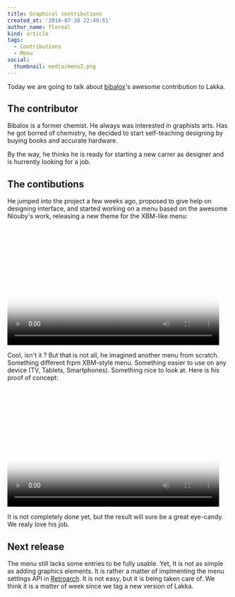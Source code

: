 ```yaml
---
title: Graphical contributions
created_at: '2014-07-30 22:49:51'
author_name: floreal
kind: article
tags:
  - Contributions
  - Menu
social:
  thumbnail: media/menu2.png
---
```


Today we are going to talk about [bibalox](http://www.calcium-studio.fr/)'s awesome contribution to Lakka.

## The contributor

Bibalox is a former chemist. He always was interested in graphists arts. Has he got borred of chemistry, he decided to start self-teaching designing by buying books and accurate hardware.

By the way, he thinks he is ready for starting a new carrer as designer and is hurrently looking for a job.

## The contibutions

He jumped into the project a few weeks ago, proposed to give help on designing interface, and started working on a menu based on the awesome Niouby's work, releasing a new theme for the XBM-like menu:

<video poster="media/menu1.png" preload="auto" controls width="480" height="270">
  <source src="http://media.lakka.tv/articles/2014/07/30/graphical-contributions/menu1.ogv" type="video/ogv" />
  <source src="http://media.lakka.tv/articles/2014/07/30/graphical-contributions/menu1.mp4" type="video/mp4" />
  <source src="http://media.lakka.tv/articles/2014/07/30/graphical-contributions/menu1.webm" type="video/webm" />
</video>

Cool, isn't it ? But that is not all, he imagined another menu from scratch. Something different frpm XBM-style menu. Something easier to use on any device (TV, Tablets, Smartphones). Something nice to look at. Here is his proof of concept:

<video poster="media/menu2.png" preload="auto" controls width="480" height="270">
  <source src="http://media.lakka.tv/articles/2014/07/30/graphical-contributions/menu2.ogv" type="video/ogv" />
  <source src="http://media.lakka.tv/articles/2014/07/30/graphical-contributions/menu2.mp4" type="video/mp4" />
  <source src="http://media.lakka.tv/articles/2014/07/30/graphical-contributions/menu2.webm" type="video/webm" />
</video>

It is not completely done yet, but the result will sure be a great eye-candy. We realy love his job.

## Next release

The menu still lacks some entries to be fully usable. Yet, It is not as simple as adding graphics elements. It is rather a matter of implmenting the menu settings API in [Retroarch](http://www.libretro.com/). It is not easy, but it is being taken care of. We think it is a matter of week since we tag a new version of Lakka.
